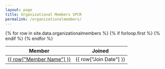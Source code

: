 ```yaml
---
layout: page
title: Organizational Members SPCR
permalink: /organizationalmembers/
---
```




<table class="display">
  {% for row in site.data.organizationalmembers %}
    {% if forloop.first %}
    <thead>
    <tr>
      <th>Member</th>
      <th>Joined</th>
    </tr>
    </thead>
    {% endif %}

  <!-- Member Name,Link,Join Date -->
  <tr>
    <td> <a href="{{ row["Link"] }}" alt="Link to members website">{{ row["Member Name"] }}</a></td>
    <td> {{ row["Join Date"] }}</td>
   </tr>
  {% endfor %}
</table>
